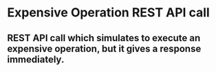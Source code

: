 # Expensive Operation REST API call

## REST API call which simulates to execute an expensive operation, but it gives a response immediately.
